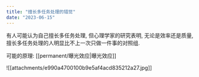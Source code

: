 ```yaml
---
title: "擅长多任务处理的错觉"
date: "2023-06-15"
---
```



有人可能认为自己擅长多任务处理, 但心理学家的研究表明, 无论是效率还是质量, 擅长多任务处理的人明显比不上一次只做一件事的对照组.

可能的原理: [[permanent/曝光效应|曝光效应]]

![[attachments/e990a4700100b9e5af4acd835212a27.jpg]]